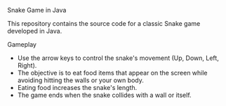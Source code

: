 Snake Game in Java

This repository contains the source code for a classic Snake game developed in Java.

Gameplay

* Use the arrow keys to control the snake's movement (Up, Down, Left, Right).
* The objective is to eat food items that appear on the screen while avoiding hitting the walls or your own body.
* Eating food increases the snake's length.
* The game ends when the snake collides with a wall or itself.
